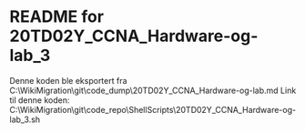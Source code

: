 # README for 20TD02Y_CCNA_Hardware-og-lab_3
Denne koden ble eksportert fra C:\WikiMigration\git\code_dump\20TD02Y_CCNA_Hardware-og-lab.md
Link til denne koden: C:\WikiMigration\git\code_repo\ShellScripts\20TD02Y_CCNA_Hardware-og-lab_3.sh

